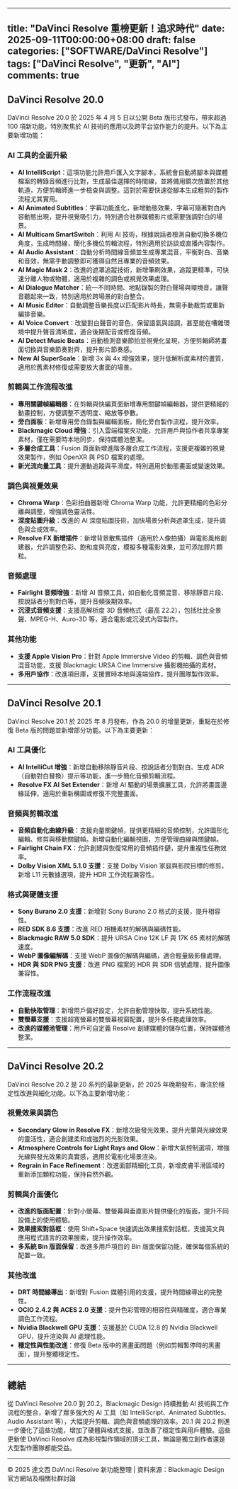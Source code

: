 
---
title: "DaVinci Resolve 重榜更新！追求時代"
date: 2025-09-11T00:00:00+08:00
draft: false
categories: ["SOFTWARE/DaVinci Resolve"]
tags: ["DaVinci Resolve", "更新", "AI"]
comments: true
---

## DaVinci Resolve 20.0

DaVinci Resolve 20.0 於 2025 年 4 月 5 日以公開 Beta 版形式發布，帶來超過 100 項新功能，特別聚焦於 AI 技術的應用以及跨平台協作能力的提升。以下為主要新增功能：

### AI 工具的全面升級
- **AI IntelliScript**：這項功能允許用戶匯入文字腳本，系統會自動將腳本與媒體檔案的轉錄音頻進行比對，生成最佳選擇的時間線，並將備用鏡次放置於其他軌道，方便剪輯師進一步檢查與調整。這對於需要快速從腳本生成粗剪的製作流程尤其實用。[](https://www.fuji.com.tw/shownews.asp?RecordNo=6376)
- **AI Animated Subtitles**：字幕功能進化，新增動態效果，字幕可隨著對白內容動態出現，提升視覺吸引力，特別適合社群媒體影片或需要強調對白的場景。[](https://www.threads.com/%40benchan_colorist/post/DIGJcAST20r/davinci-resolve-%25E9%2581%2594%25E8%258A%25AC%25E5%25A5%2587-20-%25E7%259A%2584-%25E6%2596%25B0ai-%25E5%258A%259F%25E8%2583%25BDai-intelliscript-%25E5%258C%25AF%25E5%2585%25A5%25E6%2596%2587%25E5%25AD%2597%25E8%2585%25B3%25E6%259C%25AC%25E7%2585%25A7%25E8%2585%25B3%25E6%259C%25AC%25E7%2594%259F%25E6%2588%2590timelineai-dialogue-m?hl=zh-tw)
- **AI Multicam SmartSwitch**：利用 AI 技術，根據說話者檢測自動切換多機位角度，生成時間線，簡化多機位剪輯流程，特別適用於訪談或直播內容製作。[](https://www.fuji.com.tw/shownews.asp?RecordNo=6376)
- **AI Audio Assistant**：自動分析時間線音頻並生成專業混音，平衡對白、音樂和音效，無需手動調整即可獲得自然且專業的音頻效果。[](https://www.fcportables.com/davinci-resolve-portable/)
- **AI Magic Mask 2**：改進的遮罩追蹤技術，新增筆刷效果，追蹤更精準，可快速分離人物或物體，適用於複雜的調色或視覺效果處理。[](https://www.threads.com/%40benchan_colorist/post/DIGJcAST20r/davinci-resolve-%25E9%2581%2594%25E8%258A%25AC%25E5%25A5%2587-20-%25E7%259A%2584-%25E6%2596%25B0ai-%25E5%258A%259F%25E8%2583%25BDai-intelliscript-%25E5%258C%25AF%25E5%2585%25A5%25E6%2596%2587%25E5%25AD%2597%25E8%2585%25B3%25E6%259C%25AC%25E7%2585%25A7%25E8%2585%25B3%25E6%259C%25AC%25E7%2594%259F%25E6%2588%2590timelineai-dialogue-m?hl=zh-tw)
- **AI Dialogue Matcher**：統一不同時間、地點錄製的對白聲場與環境音，讓聲音聽起來一致，特別適用於跨場景的對白整合。[](https://www.threads.com/%40benchan_colorist/post/DIGJcAST20r/davinci-resolve-%25E9%2581%2594%25E8%258A%25AC%25E5%25A5%2587-20-%25E7%259A%2584-%25E6%2596%25B0ai-%25E5%258A%259F%25E8%2583%25BDai-intelliscript-%25E5%258C%25AF%25E5%2585%25A5%25E6%2596%2587%25E5%25AD%2597%25E8%2585%25B3%25E6%259C%25AC%25E7%2585%25A7%25E8%2585%25B3%25E6%259C%25AC%25E7%2594%259F%25E6%2588%2590timelineai-dialogue-m?hl=zh-tw)
- **AI Music Editor**：自動調整音樂長度以匹配影片時長，無需手動裁剪或重新編排音樂。[](https://www.threads.com/%40benchan_colorist/post/DIGJcAST20r/davinci-resolve-%25E9%2581%2594%25E8%258A%25AC%25E5%25A5%2587-20-%25E7%259A%2584-%25E6%2596%25B0ai-%25E5%258A%259F%25E8%2583%25BDai-intelliscript-%25E5%258C%25AF%25E5%2585%25A5%25E6%2596%2587%25E5%25AD%2597%25E8%2585%25B3%25E6%259C%25AC%25E7%2585%25A7%25E8%2585%25B3%25E6%259C%25AC%25E7%2594%259F%25E6%2588%2590timelineai-dialogue-m?hl=zh-tw)
- **AI Voice Convert**：改變對白聲音的音色，保留語氣與語調，甚至能在嘈雜環境中提升聲音清晰度，適合後期配音或修復音頻。[](https://www.threads.com/%40benchan_colorist/post/DIGJcAST20r/davinci-resolve-%25E9%2581%2594%25E8%258A%25AC%25E5%25A5%2587-20-%25E7%259A%2584-%25E6%2596%25B0ai-%25E5%258A%259F%25E8%2583%25BDai-intelliscript-%25E5%258C%25AF%25E5%2585%25A5%25E6%2596%2587%25E5%25AD%2597%25E8%2585%25B3%25E6%259C%25AC%25E7%2585%25A7%25E8%2585%25B3%25E6%259C%25AC%25E7%2594%259F%25E6%2588%2590timelineai-dialogue-m?hl=zh-tw)
- **AI Detect Music Beats**：自動檢測音樂節拍並視覺化呈現，方便剪輯師將畫面切換與音樂節奏對齊，提升影片節奏感。[](https://www.threads.com/%40benchan_colorist/post/DIGJcAST20r/davinci-resolve-%25E9%2581%2594%25E8%258A%25AC%25E5%25A5%2587-20-%25E7%259A%2584-%25E6%2596%25B0ai-%25E5%258A%259F%25E8%2583%25BDai-intelliscript-%25E5%258C%25AF%25E5%2585%25A5%25E6%2596%2587%25E5%25AD%2597%25E8%2585%25B3%25E6%259C%25AC%25E7%2585%25A7%25E8%2585%25B3%25E6%259C%25AC%25E7%2594%259F%25E6%2588%2590timelineai-dialogue-m?hl=zh-tw)
- **New AI SuperScale**：新增 3x 與 4x 增強效果，提升低解析度素材的畫質，適用於舊素材修復或需要放大畫面的場景。[](https://www.threads.com/%40benchan_colorist/post/DIGJcAST20r/davinci-resolve-%25E9%2581%2594%25E8%258A%25AC%25E5%25A5%2587-20-%25E7%259A%2584-%25E6%2596%25B0ai-%25E5%258A%259F%25E8%2583%25BDai-intelliscript-%25E5%258C%25AF%25E5%2585%25A5%25E6%2596%2587%25E5%25AD%2597%25E8%2585%25B3%25E6%259C%25AC%25E7%2585%25A7%25E8%2585%25B3%25E6%259C%25AC%25E7%2594%259F%25E6%2588%2590timelineai-dialogue-m?hl=zh-tw)

### 剪輯與工作流程改進
- **專用關鍵幀編輯器**：在剪輯與快編頁面新增專用關鍵幀編輯器，提供更精細的動畫控制，方便調整不透明度、縮放等參數。[](https://www.fuji.com.tw/shownews.asp?RecordNo=6376)
- **旁白面板**：新增專用旁白錄製與編輯面板，簡化旁白製作流程，提升效率。[](https://www.fuji.com.tw/shownews.asp?RecordNo=6376)
- **Blackmagic Cloud 增強**：引入雲端檔案夾功能，允許用戶與協作者共享專案素材，僅在需要時本地同步，保持媒體池整潔。[](https://www.fuji.com.tw/shownews.asp?RecordNo=6376)
- **多層合成工具**：Fusion 頁面新增進階多層合成工作流程，支援更複雜的視覺效果製作，例如 OpenXR 與 PSD 檔案的處理。[](https://apps.apple.com/tw/app/davinci-resolve/id571213070?mt=12)
- **新光流向量工具**：提升運動追蹤與平滑度，特別適用於動態畫面或變速效果。[](https://www.fuji.com.tw/shownews.asp?RecordNo=6376)

### 調色與視覺效果
- **Chroma Warp**：色彩扭曲器新增 Chroma Warp 功能，允許更精細的色彩分離與調整，增強調色靈活性。[](https://www.fuji.com.tw/shownews.asp?RecordNo=6376)
- **深度貼圖升級**：改進的 AI 深度貼圖技術，加快場景分析與遮罩生成，提升調色與合成效率。[](https://www.fuji.com.tw/shownews.asp?RecordNo=6376)
- **Resolve FX 新增插件**：新增背景散焦插件（適用於人像拍攝）與電影風格創建器，允許調整色彩、飽和度與亮度，模擬多種電影效果，並可添加膠片顆粒。[](https://www.blackmagicdesign.com/products/davinciresolve)

### 音頻處理
- **Fairlight 音頻增強**：新增 AI 音頻工具，如自動化音頻混音、移除靜音片段、按說話者分割對白等，提升音頻後期效率。[](https://www.fcportables.com/davinci-resolve-portable/)
- **沉浸式音頻支援**：支援高解析度 3D 音頻格式（最高 22.2），包括杜比全景聲、MPEG-H、Auro-3D 等，適合電影或沉浸式內容製作。[](http://www.fuji.com.tw/posts/4877)

### 其他功能
- **支援 Apple Vision Pro**：針對 Apple Immersive Video 的剪輯、調色與音頻混音功能，支援 Blackmagic URSA Cine Immersive 攝影機拍攝的素材。[](https://www.fuji.com.tw/shownews.asp?RecordNo=6376)
- **多用戶協作**：改進項目庫，支援實時本地與遠端協作，提升團隊製作效率。[](https://www.blackmagicdesign.com/products/davinciresolve)

---

## DaVinci Resolve 20.1

DaVinci Resolve 20.1 於 2025 年 8 月發布，作為 20.0 的增量更新，重點在於修復 Beta 版的問題並新增部分功能。以下為主要更新：

### AI 工具優化
- **AI IntelliCut 增強**：新增自動移除靜音片段、按說話者分割對白、生成 ADR（自動對白替換）提示等功能，進一步簡化音頻剪輯流程。[](https://www.fcportables.com/davinci-resolve-portable/)
- **Resolve FX AI Set Extender**：新增 AI 驅動的場景擴展工具，允許將畫面邊緣延伸，適用於重新構圖或修復不完整畫面。[](https://www.fcportables.com/davinci-resolve-portable/)

### 音頻與剪輯改進
- **音頻自動化曲線升級**：支援向量關鍵幀，提供更精細的音頻控制，允許圖形化編輯、修剪與移動關鍵幀。新增自動化編輯視圖，方便管理曲線與關鍵幀。[](https://www.fcportables.com/davinci-resolve-portable/)
- **Fairlight Chain FX**：允許創建與恢復常用的音頻插件鏈，提升重複性任務效率。[](https://www.fcportables.com/davinci-resolve-portable/)
- **Dolby Vision XML 5.1.0 支援**：支援 Dolby Vision 家庭與影院目標的修剪，新增 L11 元數據選項，提升 HDR 工作流程兼容性。[](https://www.fcportables.com/davinci-resolve-portable/)

### 格式與硬體支援
- **Sony Burano 2.0 支援**：新增對 Sony Burano 2.0 格式的支援，提升相容性。[](https://www.fcportables.com/davinci-resolve-portable/)
- **RED SDK 8.6 支援**：改進 RED 相機素材的解碼與編碼性能。[](https://www.fcportables.com/davinci-resolve-portable/)
- **Blackmagic RAW 5.0 SDK**：提升 URSA Cine 12K LF 與 17K 65 素材的解碼速度。[](https://apps.apple.com/tw/app/davinci-resolve-for-ipad/id1581363826)
- **WebP 圖像編解碼**：支援 WebP 圖像的解碼與編碼，適合輕量級影像處理。[](https://apps.apple.com/tw/app/davinci-resolve-for-ipad/id1581363826)
- **HDR 與 SDR PNG 支援**：改進 PNG 檔案的 HDR 與 SDR 信號處理，提升圖像兼容性。[](https://www.fcportables.com/davinci-resolve-portable/)

### 工作流程改進
- **自動快取管理**：新增用戶偏好設定，允許自動管理快取，提升系統性能。[](https://www.fcportables.com/davinci-resolve-portable/)
- **雙螢幕支援**：支援超寬螢幕的雙螢幕視窗配置，提升多任務處理效率。[](https://www.fcportables.com/davinci-resolve-portable/)
- **改進的媒體池管理**：用戶可自定義 Resolve 創建媒體的儲存位置，保持媒體池整潔。[](https://www.fcportables.com/davinci-resolve-portable/)

---

## DaVinci Resolve 20.2

DaVinci Resolve 20.2 是 20 系列的最新更新，於 2025 年晚期發布，專注於穩定性改進與細化功能。以下為主要新增功能：

### 視覺效果與調色
- **Secondary Glow in Resolve FX**：新增次級發光效果，提升光暈與光線效果的靈活性，適合創建柔和或強烈的光影效果。[](https://apps.apple.com/tw/app/davinci-resolve-for-ipad/id1581363826)
- **Atmosphere Controls for Light Rays and Glow**：新增大氣控制選項，增強光線與發光效果的真實感，適用於電影化場景渲染。[](https://apps.apple.com/tw/app/davinci-resolve-for-ipad/id1581363826)
- **Regrain in Face Refinement**：改進面部精細化工具，新增皮膚平滑區域的重新添加顆粒功能，保持自然外觀。[](https://apps.apple.com/tw/app/davinci-resolve-for-ipad/id1581363826)

### 剪輯與介面優化
- **改進的版面配置**：針對小螢幕、雙螢幕與垂直影片提供優化的版面，提升不同設備上的使用體驗。[](https://apps.apple.com/tw/app/davinci-resolve-for-ipad/id1581363826)
- **效果搜索對話框**：使用 Shift+Space 快速調出效果搜索對話框，支援英文與應用程式語言的效果搜索，提升操作效率。[](https://apps.apple.com/tw/app/davinci-resolve-for-ipad/id1581363826)
- **多系統 Bin 版面保留**：改進多用戶項目的 Bin 版面保留功能，確保每個系統的配置一致。[](https://apps.apple.com/tw/app/davinci-resolve-for-ipad/id1581363826)

### 其他改進
- **DRT 時間線導出**：新增對 Fusion 媒體引用的支援，提升時間線導出的完整性。[](https://apps.apple.com/tw/app/davinci-resolve-for-ipad/id1581363826)
- **OCIO 2.4.2 與 ACES 2.0 支援**：提升色彩管理的相容性與精確度，適合專業調色工作流程。[](https://www.fcportables.com/davinci-resolve-portable/)
- **Nvidia Blackwell GPU 支援**：支援基於 CUDA 12.8 的 Nvidia Blackwell GPU，提升渲染與 AI 處理性能。[](https://www.reddit.com/r/davinciresolve/comments/1jrm6p7/davinci_resolve_20_public_beta_1_release_notes/)
- **穩定性與性能改進**：修復 Beta 版中的黑畫面問題（例如剪輯暫停時的黑畫面），提升整體穩定性。[](https://www.threads.com/%40benchan_colorist/post/DKLu6Gcz9HD/davinci-resolve-%25E9%2581%2594%25E8%258A%25AC%25E5%25A5%2587-20%25E9%2581%2594%25E8%258A%25AC%25E5%25A5%2587-20-%25E6%25AD%25A3%25E5%25BC%258F%25E7%2589%2588%25E4%25BB%258A%25E5%25A4%25A9%25E5%2587%25BA%25E4%25BA%2586-%25E4%25B9%258B%25E5%2589%258D%25E9%2583%25BD%25E6%2598%25AFbeta%25E7%2589%2588%25E4%25BD%2586%25E6%2598%25AF%25E6%2588%2591%25E8%25A6%2581%25E7%25AD%2589%25E6%2589%258B%25E4%25B8%258A%25E7%259A%2584%25E9%2595%25B7%25E6%25A1%2588%25E7%25B5%2590%25E6%259D%259F%25E6%2589%258D%25E6%259C%2583%25E5%258E%25BB%25E5%258D%2587%25E7%25B4%259A20%25E5%2585%258D%25E5%25BE%2597%25E5%2587%25BA%25E7%258F%25BE%25E5%258A%259F%25E8%2583%25BD%25E6%2595%2588%25E6%259E%259C%25E4%25B8%258D%25E4%25B8%2580%25E6%25A8%25A3%25E5%25B0%258E%25E8%2587%25B4%25E9%25A1%258F%25E8%2589%25B2)

---

## 總結

從 DaVinci Resolve 20.0 到 20.2，Blackmagic Design 持續推動 AI 技術與工作流程的整合，新增了眾多強大的 AI 工具（如 IntelliScript、Animated Subtitles、Audio Assistant 等），大幅提升剪輯、調色與音頻處理的效率。20.1 與 20.2 則進一步優化了這些功能，增加了硬體與格式支援，並改善了穩定性與用戶體驗。這些更新使 DaVinci Resolve 成為影視製作領域的頂尖工具，無論是獨立創作者還是大型製作團隊都能受益。

---

<footer>
© 2025 達文西 DaVinci Resolve 新功能整理 | 資料來源：Blackmagic Design 官方網站及相關社群討論
</footer>